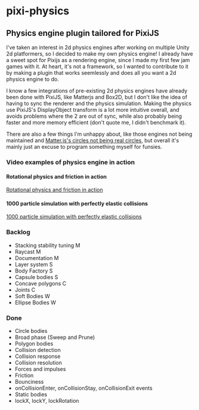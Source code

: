 # pixi-physics

## Physics engine plugin tailored for PixiJS

I've taken an interest in 2d physics engines after working on multiple Unity 2d platformers, so I decided to make my own physics engine! I already have a sweet spot for Pixijs as a rendering engine, since I made my first few jam games with it. At heart, it's not a framework, so I wanted to contribute to it by making a plugin that works seemlessly and does all you want a 2d physics engine to do.

I know a few integrations of pre-existing 2d physics engines have already been done with PixiJS, like Matterjs and Box2D, but I don't like the idea of having to sync the renderer and the physics simulation. Making the physics use PixiJS's DisplayObject transform is a lot more intuitive overall, and avoids problems where the 2 are out of sync, while also probably being faster and more memory efficient (don't quote me, I didn't benchmark it). 

There are also a few things I'm unhappy about, like those engines not being maintained and [Matter.js's circles not being real circles](https://github.com/liabru/matter-js/blob/ce03208c5f597d4a5bceaf133cc959c428dd5147/src/factory/Bodies.js#L126C12-L126C24), but overall it's mainly just an excuse to program something myself for funsies.

### Video examples of physics engine in action

#### Rotational physics and friction in action

[Rotational physics and friction in action](https://github.com/BuyMyBeard/pixi-physics/assets/95039323/3f136a9b-0e23-4172-bf64-a8e5b4228d56)

#### 1000 particle simulation with perfectly elastic collisions

[1000 particle simulation with perfectly elastic collisions](https://github.com/BuyMyBeard/pixi-physics/assets/95039323/1c833928-89ba-4e6a-9651-7207550eafb5)

### Backlog

- Stacking stability tuning M
- Raycast M
- Documentation M
- Layer system S
- Body Factory S
- Capsule bodies S
- Concave polygons C
- Joints C
- Soft Bodies W
- Ellipse Bodies W

### Done

- Circle bodies
- Broad phase (Sweep and Prune)
- Polygon bodies
- Collision detection
- Collision response
- Collision resolution
- Forces and impulses
- Friction
- Bounciness
- onCollisionEnter, onCollisionStay, onCollisionExit events
- Static bodies
- lockX, lockY, lockRotation
